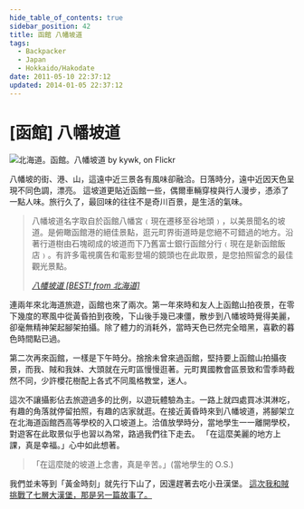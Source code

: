 ```yaml
---
hide_table_of_contents: true
sidebar_position: 42
title: 函館 八幡坡道
tags:
  - Backpacker
  - Japan
  - Hokkaido/Hakodate
date: 2011-05-10 22:37:12
updated: 2014-01-05 22:37:12
---
```


[函館] 八幡坡道
=============

![北海道。函館。八幡坡道 by kywk, on Flickr](http://farm8.staticflickr.com/7226/7221199694_fa01948bb8_z.jpg)

八幡坡的街、港、山，這遠中近三景各有風味卻融洽。日落時分，遠中近因天色呈現不同色調，漂亮。
這坡道更貼近函館一些，偶爾車輛穿梭與行人漫步，憑添了一點人味。旅行久了，最回味的往往不是奇川百景，是生活的氣味。

> 八幡坡道名字取自於函館八幡宮﹙現在遷移至谷地頭﹚，以美景聞名的坡道。是俯瞰函館港的絕佳景點，逛元町界街道時是您絕不可錯過的地方。沿著行道樹由石塊砌成的坡道而下乃舊富士銀行函館分行﹙現在是新函館飯店﹚。有許多電視廣告和電影登場的鏡頭也在此取景，是您拍照留念的最佳觀光景點。
>
> _[八幡坡道 [BEST! from 北海道]](http://goo.gl/5vnnH)_

連兩年來北海道旅遊，函館也來了兩次。第一年來時和友人上函館山拍夜景，在零下幾度的寒風中從黃昏拍到夜晚，下山後手幾已凍僵，散步到八幡坡時覺得美麗，卻毫無精神架起腳架拍攝。除了體力的消耗外，當時天色已然完全暗黑，喜歡的暮色時間點已過。

第二次再來函館，一樣是下午時分。捨捨未曾來過函館，堅持要上函館山拍攝夜景，而我、賊和我妹、大頭就在元町區慢慢逛著。元町異國教會區景致和雪季時截然不同，少許櫻花樹配上各式不同風格教堂，迷人。

這次不讓攝影佔去旅遊過多的比例，以遊玩體驗為主。一路上就四處買冰淇淋吃，有趣的角落就停留拍照，有趣的店家就逛。在接近黃昏時來到八幡坡道，將腳架立在北海道函館西高等學校的入口坡道上。洽值放學時分，當地學生一一離開學校，對遊客在此取景似乎也習以為常，路過我們往下走去。
「在這麼美麗的地方上課，真是幸福。」心中如此想著。

> 「在這麼陡的坡道上念書，真是辛苦。」(當地學生的 O.S.)

我們並未等到「黃金時刻」就先行下山了，因還趕著去吃小丑漢堡。
[這次我和賊挑戰了七層大漢堡，那是另一篇故事了。](http://goo.gl/uwVmwg)
